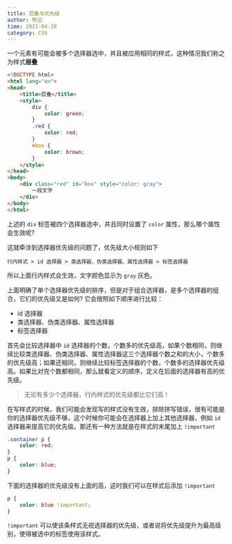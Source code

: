 ```yaml
---
title: 层叠与优先级
author: 熊滔
time: 2021-04-20
category: CSS
---
```


一个元素有可能会被多个选择器选中，并且被应用相同的样式，这种情况我们称之为样式**层叠**

```html
<!DOCTYPE html>
<html lang="en">
<head>
    <title>层叠</title>
    <style>
        div {
            color: green;
        }
        .red {
            color: red;
        }
        #box {
            color: brown;
        }
    </style>
</head>
<body>
    <div class="red" id="box" style="color: gray">
        一段文字
    </div>
</body>
</html>
```

上述的 `div` 标签被四个选择器选中，并且同时设置了 `color` 属性，那么哪个属性会生效呢?

<DisplayBox>

<CSS-Demo-13></CSS-Demo-13>

</DisplayBox>

这就牵涉到选择器优先级的问题了，优先级大小规则如下

```
行内样式 > id 选择器 > 类选择器、伪类选择器、属性选择器 > 标签选择器
```

所以上面行内样式会生效，文字颜色显示为 `gray` 灰色。

上面明确了单个选择器优先级的排序，但是对于组合选择器，是多个选择器的组合，它们的优先级又是如何? 它会按照如下顺序进行比较：

- id 选择器
- 类选择器、伪类选择器、属性选择器
- 标签选择器

首先会比较选择器中 `id` 选择器的个数，个数多的优先级高，如果个数相同，则继续比较类选择器、伪类选择器、属性选择器这三个选择器个数之和的大小，个数多的优先级高；如果还相同，则继续比较标签选择器的个数，个数多的选择器优先级高。如果比对完个数都相同，那么就看定义的顺序，定义在后面的选择器有高的优先级。

> 无论有多少个选择器，行内样式的优先级都比它们高！

在写样式的时候，我们可能会发现写的样式没有生效，排除拼写错误，很有可能是你的选择器优先级不够，这个时候你可能会在选择器上加上其他选择器，例如 `id` 选择器来提高它的优先级。那还有一种方法就是在样式的末尾加上 `!important`

```css
.container p {
    color: red;
}
p {
    color: blue;
}
```

下面的选择器的优先级没有上面的高，这时我们可以在样式后添加 `!important` 

```css
p {
    color: blue !important;
}
```

`!important` 可以使该条样式无视选择器的优先级，或者说将优先级提升为最高级别，使得被选中的标签使用该样式。

<Disqus />